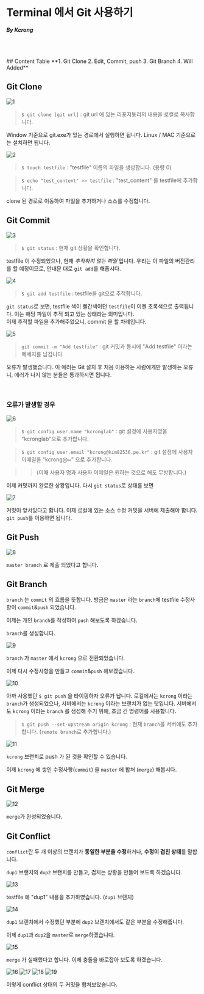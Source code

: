 # Terminal 에서 Git 사용하기
***By Kcrong***

<br>
<br>
<br>
## Content Table
**1. Git Clone
2. Edit, Commit, push
3. Git Branch
4. Will Added**



## Git Clone

![1](Images/20160906-151554.png)

>`$ git clone [git url]` : git url 에 있는 리포지토리의 내용을 로컬로 복사합니다.

Window 기준으로 git.exe가 있는 경로에서 실행하면 됩니다.
Linux / MAC 기준으로는 설치하면 됩니다.


![2](Images/20160906-152011.png)

>`$ touch testfile` : "testfile" 이름의 파일을 생성합니다. (용량 0)

>`$ echo "test_content" >> testfile` : "test_content" 를 testfile에 추가합니다.

clone 된 경로로 이동하여 파일을 추가하거나 소스를 수정합니다.

## Git Commit


![3](Images/20160906-152104.png)

> `$ git status` : 현재 git 상황을 확인합니다. 

testfile 이 수정되었으나, 현재 *추적하지 않는 파일* 입니다. 우리는 이 파일의 버전관리를 할 예정이므로, 안내문 대로 `git add`를 해줍시다.

![4](Images/20160906-152606.png)

> `$ git add testfile` : testfile을 git으로 추적합니다.

`git status`로 보면, testfile 색이 빨간색이던 `testfile`이 이젠 초록색으로 출력됩니다. 이는 해당 파일이 추적 되고 있는 상태라는 의미입니다.
<br>
이제 추적할 파일을 추가해주었으니, commit 을 할 차례입니다.

![5](Images/20160906-152948.png)

> `git commit -m "Add testfile"` : git 커밋과 동시에 "Add testfile" 이라는 메세지를 남깁니다.

오류가 발생했습니다. 이 에러는 Git 설치 후 처음 이용하는 사람에게만 발생하는 오류니, 에러가 나지 않는 분들은 통과하시면 됩니다.
<br><br><br>

### 오류가 발생할 경우
![6](Images/20160906-153453.png)

> `$ git config user.name "kcronglab"` : git 설정에 사용자명을 "kcronglab"으로 추가합니다.

> `$ git config user.email "kcrong@kim82536.pe.kr"` : git 설정에 사용자 이메일을 "kcrong@~" 으로 추가합니다.

>> (이때 사용자 명과 사용자 이메일은 원하는 것으로 해도 무방합니다.)

이제 커밋까지 완료한 상황입니다. 다시 `git status`로 상태를 보면

![7](Images/20160906-153719.png)

커밋이 앞서있다고 합니다. 이제 로컬에 있는 소스 수정 커밋을 서버에 제출해야 합니다. `git push`를 이용하면 됩니다.

## Git Push

![8](Images/20160906-154228.png)

`master branch` 로 제출 되었다고 합니다.

## Git Branch

`branch` 는 `commit` 의 흐름을 뜻합니다.
방금은 `master` 라는 `branch`에 testfile 수정사항이 `commit`&`push` 되었습니다.

이제는 개인 `branch`를 작성하여 `push` 해보도록 하겠습니다.


`branch`를 생성합니다.

![9](Images/20160906-160128.png)

`branch` 가 `master` 에서 `kcrong` 으로 전환되었습니다.

이제 다시 수정사항을 만들고 `commit`&`push` 해보겠습니다.

![10](Images/20160906-160427.png)

아까 사용했던 `$ git push` 을 타이핑하자 오류가 납니다. 로컬에서는 `kcrong` 이라는 `branch`가 생성되었으나, 서버에서는 `kcrong` 이라는 브랜치가 없는 탓입니다. 
서버에서도 `kcrong` 이라는 `branch` 를 생성해 주기 위해, 조금 긴 명령어를 사용합니다.

> `$ git push --set-upstream origin kcrong` : 현재 `branch`를 서버에도 추가합니다. 
(`remote branch`로 추가합니다.)

![11](Images/20160906-160825.png)

`kcrong` 브랜치로 push 가 된 것을 확인할 수 있습니다.

이제 `kcrong` 에 쌓인 수정사항(`commit`) 을 `master` 에 합쳐 (`merge`) 해봅시다.

## Git Merge

![12](Images/20160906-161422.png)

`merge`가 완성되었습니다.


## Git Conflict
`conflict`란 두 개 이상의 브랜치가 **동일한 부분을 수정**하거나, **수정이 겹친 상태**를 말합니다.

`dup1` 브랜치와 `dup2` 브랜치를 만들고, 겹치는 상황을 만들어 보도록 하겠습니다.

![13](Images/20160907-084259.png)

testfile 에 "dup1" 내용을 추가하였습니다. (`dup1` 브랜치)

![14](Images/20160907-084516.png)

`dup1` 브랜치에서 수정했던 부분에 `dup2` 브랜치에서도 같은 부분을 수정해줍니다.

이제 `dup1`과 `dup2`을 `master`로 `merge`하겠습니다.

![15](Images/20160907-084842.png)

`merge` 가 실패했다고 합니다. 이제 충돌을 바로잡아 보도록 하겠습니다.

![16](Images/20160907-084933.png)
![17](Images/20160907-084955.png)
![18](Images/20160907-085007.png)
![19](Images/20160907-085102.png)

이렇게 conflict 상태의 두 커밋을 합쳐보았습니다. 
